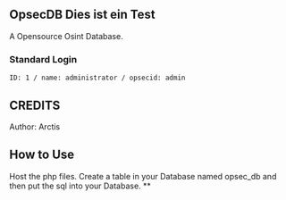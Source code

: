 ## OpsecDB Dies ist ein Test

A Opensource Osint Database.

### Standard Login
```
ID: 1 / name: administrator / opsecid: admin
```

## CREDITS ##
Author: Arctis

## How to Use ##
Host the php files.
Create a table in your Database named opsec_db and then put the sql into your Database.
**
